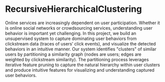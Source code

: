# RecursiveHierarchicalClustering
Online services are increasingly dependent on user participation. Whether it is online social networks or crowdsourcing services, understanding user behavior is important yet challenging. In this project, we build an unsupervised system to capture dominating user behaviors from clickstream data (traces of users’ click events), and visualize the detected behaviors in an intuitive manner. Our system identifies "clusters" of similar users by partitioning a similarity graph (nodes are users; edges are weighted by clickstream similarity). The partitioning process leverages iterative feature pruning to capture the natural hierarchy within user clusters and produce intuitive features for visualizing and understanding captured user behaviors.
